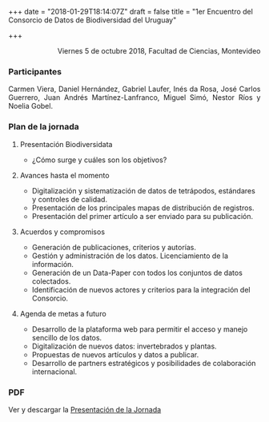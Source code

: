 +++
date = "2018-01-29T18:14:07Z"
draft = false
title = "1er Encuentro del Consorcio de Datos de Biodiversidad del Uruguay"

+++

<p style='text-align: right;'>
Viernes 5 de octubre 2018, 
Facultad de Ciencias, 
Montevideo
</p>

### Participantes 
<p style='text-align: justify;'>
Carmen Viera, Daniel Hernández, Gabriel Laufer, Inés da Rosa, José Carlos Guerrero, Juan Andrés Martínez-Lanfranco, Miguel Simó, Nestor Ríos y Noelia Gobel.
</p>

### Plan de la jornada

  1. Presentación Biodiversidata

      * ¿Cómo surge y cuáles son los objetivos?


  2. Avances hasta el momento
    
      * Digitalización y sistematización de datos de tetrápodos, estándares y controles de calidad.
      * Presentación de los principales mapas de distribución de registros.
      * Presentación del primer artículo a ser enviado para su publicación.


  3. Acuerdos y compromisos

      * Generación de publicaciones, criterios y autorías.
      * Gestión y administración de los datos. Licenciamiento de la información.
      * Generación de un Data-Paper con todos los conjuntos de datos colectados.
      * Identificación de nuevos actores y criterios para la integración del Consorcio.


  4. Agenda de metas a futuro

      * Desarrollo de la plataforma web para permitir el acceso y manejo sencillo de los datos.
      * Digitalización de nuevos datos: invertebrados y plantas.
      * Propuestas de nuevos artículos y datos a publicar.
      * Desarrollo de partners estratégicos y posibilidades de colaboración internacional.


### PDF

Ver y descargar la [Presentación de la Jornada](https://github.com/bienflorencia/consorcio/tree/master/data/PresentationBiodiversidata.pdf) 


